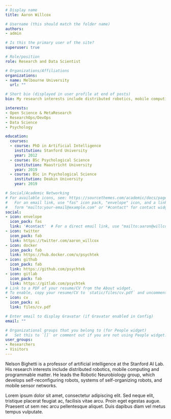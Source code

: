 ```yaml
---
# Display name
title: Aaron Willcox

# Username (this should match the folder name)
authors:
- admin

# Is this the primary user of the site?
superuser: true

# Role/position
role: Research and Data Scientist

# Organizations/Affiliations
organizations:
- name: Melbourne University
  url: ""

# Short bio (displayed in user profile at end of posts)
bio: My research interests include distributed robotics, mobile computing and programmable matter.

interests:
- Open Science & MetaResearch
- ResearchOps/DevOps
- Data Science 
- Psychology 

education:
  courses:
  - course: PhD in Artificial Intelligence
    institution: Stanford University
    year: 2012
  - course: BSc Psychological Science
    institution: Maastricht University
    year: 2019
  - course: BSc in Psychological Science
    institution: Deakin University
    year: 2019

# Social/Academic Networking
# For available icons, see: https://sourcethemes.com/academic/docs/page-builder/#icons
#   For an email link, use "fas" icon pack, "envelope" icon, and a link in the
#   form "mailto:your-email@example.com" or "#contact" for contact widget.
social:
- icon: envelope
  icon_pack: fas
  link: '#contact'  # For a direct email link, use "mailto:aaron@willcox.io".
- icon: twitter
  icon_pack: fab
  link: https://twitter.com/aaron_willcox
- icon: docker
  icon_pack: fab
  link: https://hub.docker.com/u/psychtek
- icon: github
  icon_pack: fab
  link: https://github.com/psychtek
- icon: gitlab
  icon_pack: fab
  link: https://gitlab.com/psychtek
# Link to a PDF of your resume/CV from the About widget.
# To enable, copy your resume/CV to `static/files/cv.pdf` and uncomment the lines below.
- icon: cv
  icon_pack: ai
  link: files/cv.pdf

# Enter email to display Gravatar (if Gravatar enabled in Config)
email: ""

# Organizational groups that you belong to (for People widget)
#   Set this to `[]` or comment out if you are not using People widget.
user_groups:
- Researchers
- Visitors
---
```


Nelson Bighetti is a professor of artificial intelligence at the Stanford AI Lab. His research interests include distributed robotics, mobile computing and programmable matter. He leads the Robotic Neurobiology group, which develops self-reconfiguring robots, systems of self-organizing robots, and mobile sensor networks.

Lorem ipsum dolor sit amet, consectetur adipiscing elit. Sed neque elit, tristique placerat feugiat ac, facilisis vitae arcu. Proin eget egestas augue. Praesent ut sem nec arcu pellentesque aliquet. Duis dapibus diam vel metus tempus vulputate.
